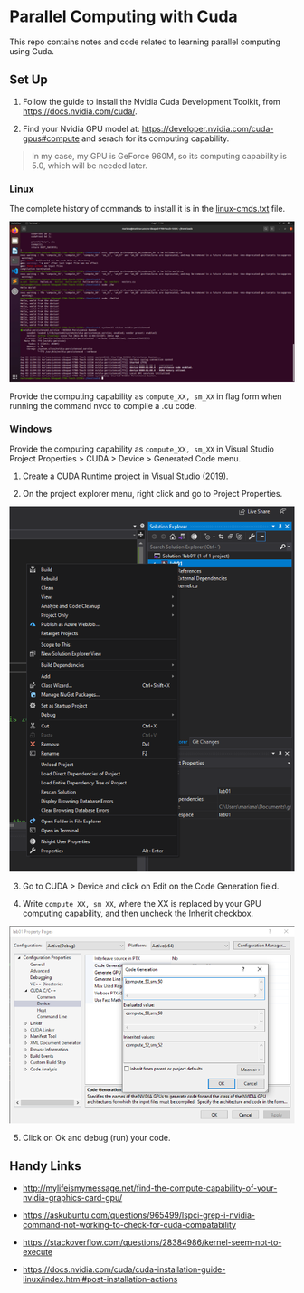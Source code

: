 # Parallel Computing with Cuda

This repo contains notes and code related to learning parallel computing using Cuda.

## Set Up

1. Follow the guide to install the Nvidia Cuda Development Toolkit, from https://docs.nvidia.com/cuda/.

2. Find your Nvidia GPU model at: https://developer.nvidia.com/cuda-gpus#compute and serach for its computing capability.

> In my case, my GPU is GeForce 960M, so its computing capability is 5.0, which will be needed later.

### Linux

The complete history of commands to install it is in the [linux-cmds.txt](https://github.com/the-other-mariana/parallel-computing-cuda/blob/master/cuda-cmds.txt) file. <br />

![image](https://github.com/the-other-mariana/parallel-computing-cuda/blob/master/media/linux-setup.jpeg?raw=true) <br />

Provide the computing capability as `compute_XX, sm_XX` in flag form when running the command nvcc to compile a .cu code.

### Windows

Provide the computing capability as `compute_XX, sm_XX` in Visual Studio Project Properties > CUDA > Device > Generated Code menu.

1. Create a CUDA Runtime project in Visual Studio (2019).

2. On the project explorer menu, right click and go to Project Properties.

![image](https://github.com/the-other-mariana/parallel-computing-cuda/blob/master/media/win-setup-01.png?raw=true) <br />

3. Go to CUDA > Device and click on Edit on the Code Generation field.

4. Write `compute_XX, sm_XX`, where the XX is replaced by your GPU computing capability, and then uncheck the Inherit checkbox.

![image](https://github.com/the-other-mariana/parallel-computing-cuda/blob/master/media/win-setup-02.png?raw=true) <br />

5. Click on Ok and debug (run) your code.

## Handy Links

- http://mylifeismymessage.net/find-the-compute-capability-of-your-nvidia-graphics-card-gpu/

- https://askubuntu.com/questions/965499/lspci-grep-i-nvidia-command-not-working-to-check-for-cuda-compatability

- https://stackoverflow.com/questions/28384986/kernel-seem-not-to-execute

- https://docs.nvidia.com/cuda/cuda-installation-guide-linux/index.html#post-installation-actions
